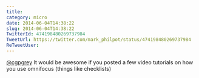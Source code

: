 ```yaml
---
title: 
category: micro
date: 2014-06-04T14:38:22
slug: 2014-06-04T14:38:22
TwitterId: 474198480269737984
TweetUrl: https://twitter.com/mark_philpot/status/474198480269737984
ReTweetUser: 
---
```


[@cgpgrey](https://twitter.com/cgpgrey) It would be awesome if you posted a few video tutorials on how you use omnifocus (things like checklists)